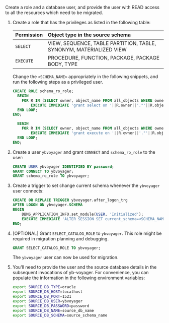 
Create a role and a database user, and provide the user with READ access to all the resources which need to be migrated.

1. Create a role that has the privileges as listed in the following table:

   | Permission | Object type in the source schema |
   | :--------- | :---------------------------------- |
   | `SELECT` | VIEW, SEQUENCE, TABLE PARTITION, TABLE, SYNONYM, MATERIALIZED VIEW |
   | `EXECUTE` | PROCEDURE, FUNCTION, PACKAGE, PACKAGE BODY, TYPE |

   Change the `<SCHEMA_NAME>` appropriately in the following snippets, and run the following steps as a privileged user.

   ```sql
   CREATE ROLE schema_ro_role;
     BEGIN
       FOR R IN (SELECT owner, object_name FROM all_objects WHERE owner='<SCHEMA_NAME>' and object_type in ('VIEW','SEQUENCE','TABLE PARTITION','TABLE','SYNONYM','MATERIALIZED VIEW')) LOOP
           EXECUTE IMMEDIATE 'grant select on '||R.owner||'."'||R.object_name||'" to schema_ro_role';
     END LOOP;
   END;

     BEGIN
       FOR R IN (SELECT owner, object_name FROM all_objects WHERE owner='<SCHEMA_NAME>' and object_type in ('PROCEDURE','FUNCTION','PACKAGE','PACKAGE BODY', 'TYPE')) LOOP
           EXECUTE IMMEDIATE 'grant execute on '||R.owner||'."'||R.object_name||'" to schema_ro_role';
     END LOOP;
   END;
   ```

1. Create a user `ybvoyager` and grant `CONNECT` and `schema_ro_role` to the user:

   ```sql
   CREATE USER ybvoyager IDENTIFIED BY password;
   GRANT CONNECT TO ybvoyager;
   GRANT schema_ro_role TO ybvoyager;
   ```

1. Create a trigger to set change current schema whenever the `ybvoyager` user connects:

   ```sql
   CREATE OR REPLACE TRIGGER ybvoyager.after_logon_trg
   AFTER LOGON ON ybvoyager.SCHEMA
   BEGIN
       DBMS_APPLICATION_INFO.set_module(USER, 'Initialized');
       EXECUTE IMMEDIATE 'ALTER SESSION SET current_schema=<SCHEMA_NAME>';
   END;
   ```

1. [OPTIONAL] Grant `SELECT_CATALOG_ROLE` to `ybvoyager`. This role might be required in migration planning and debugging.

   ```sql
   GRANT SELECT_CATALOG_ROLE TO ybvoyager;
   ```

   The `ybvoyager` user can now be used for migration.

1. You'll need to provide the user and the source database details in the subsequent invocations of yb-voyager. For convenience, you can populate the information in the following environment variables:

   ```sh
   export SOURCE_DB_TYPE=oracle
   export SOURCE_DB_HOST=localhost
   export SOURCE_DB_PORT=1521
   export SOURCE_DB_USER=ybvoyager
   export SOURCE_DB_PASSWORD=password
   export SOURCE_DB_NAME=source_db_name
   export SOURCE_DB_SCHEMA=source_schema_name
   ```
